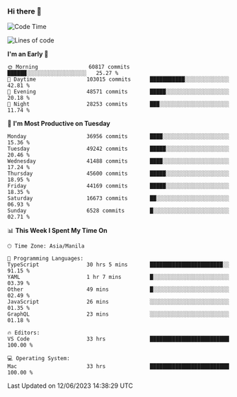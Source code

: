 ### Hi there 👋

<!--START_SECTION:waka-->
![Code Time](http://img.shields.io/badge/Code%20Time-4%2C061%20hrs%204%20mins-blue)

![Lines of code](https://img.shields.io/badge/From%20Hello%20World%20I%27ve%20Written-99.4%20million%20lines%20of%20code-blue)

**I'm an Early 🐤** 

```text
🌞 Morning                60817 commits       ██████░░░░░░░░░░░░░░░░░░░   25.27 % 
🌆 Daytime                103015 commits      ███████████░░░░░░░░░░░░░░   42.81 % 
🌃 Evening                48571 commits       █████░░░░░░░░░░░░░░░░░░░░   20.18 % 
🌙 Night                  28253 commits       ███░░░░░░░░░░░░░░░░░░░░░░   11.74 % 
```
📅 **I'm Most Productive on Tuesday** 

```text
Monday                   36956 commits       ████░░░░░░░░░░░░░░░░░░░░░   15.36 % 
Tuesday                  49242 commits       █████░░░░░░░░░░░░░░░░░░░░   20.46 % 
Wednesday                41488 commits       ████░░░░░░░░░░░░░░░░░░░░░   17.24 % 
Thursday                 45600 commits       █████░░░░░░░░░░░░░░░░░░░░   18.95 % 
Friday                   44169 commits       █████░░░░░░░░░░░░░░░░░░░░   18.35 % 
Saturday                 16673 commits       ██░░░░░░░░░░░░░░░░░░░░░░░   06.93 % 
Sunday                   6528 commits        █░░░░░░░░░░░░░░░░░░░░░░░░   02.71 % 
```


📊 **This Week I Spent My Time On** 

```text
🕑︎ Time Zone: Asia/Manila

💬 Programming Languages: 
TypeScript               30 hrs 5 mins       ███████████████████████░░   91.15 % 
YAML                     1 hr 7 mins         █░░░░░░░░░░░░░░░░░░░░░░░░   03.39 % 
Other                    49 mins             █░░░░░░░░░░░░░░░░░░░░░░░░   02.49 % 
JavaScript               26 mins             ░░░░░░░░░░░░░░░░░░░░░░░░░   01.35 % 
GraphQL                  23 mins             ░░░░░░░░░░░░░░░░░░░░░░░░░   01.18 % 

🔥 Editors: 
VS Code                  33 hrs              █████████████████████████   100.00 % 

💻 Operating System: 
Mac                      33 hrs              █████████████████████████   100.00 % 
```


 Last Updated on 12/06/2023 14:38:29 UTC
<!--END_SECTION:waka-->


<!--
**rad182/rad182** is a ✨ _special_ ✨ repository because its `README.md` (this file) appears on your GitHub profile.

Here are some ideas to get you started:

- 🔭 I’m currently working on ...
- 🌱 I’m currently learning ...
- 👯 I’m looking to collaborate on ...
- 🤔 I’m looking for help with ...
- 💬 Ask me about ...
- 📫 How to reach me: ...
- 😄 Pronouns: ...
- ⚡ Fun fact: ...
-->
